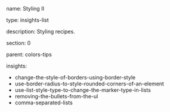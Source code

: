 name: Styling II

type: insights-list

description: Styling recipes.

section: 0

parent: colors-tips

insights:
  - change-the-style-of-borders-using-border-style
  - use-border-radius-to-style-rounded-corners-of-an-element
  - use-list-style-type-to-change-the-marker-type-in-lists
  - removing-the-bullets-from-the-ul
  - comma-separated-lists
